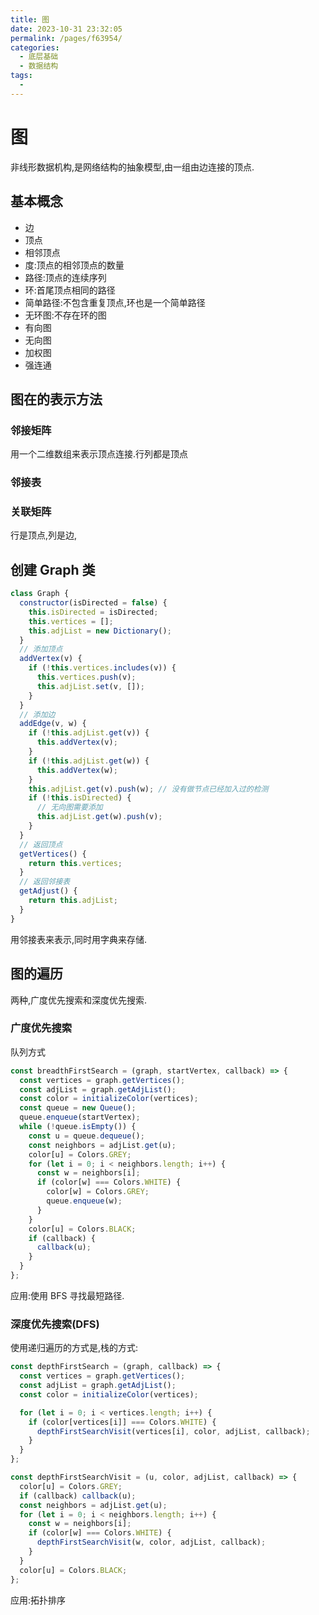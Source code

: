 ```yaml
---
title: 图
date: 2023-10-31 23:32:05
permalink: /pages/f63954/
categories:
  - 底层基础
  - 数据结构
tags:
  -
---
```


# 图

非线形数据机构,是网络结构的抽象模型,由一组由边连接的顶点.

## 基本概念

- 边
- 顶点
- 相邻顶点
- 度:顶点的相邻顶点的数量
- 路径:顶点的连续序列
- 环:首尾顶点相同的路径
- 简单路径:不包含重复顶点,环也是一个简单路径
- 无环图:不存在环的图
- 有向图
- 无向图
- 加权图
- 强连通

## 图在的表示方法

### 邻接矩阵

用一个二维数组来表示顶点连接.行列都是顶点

### 邻接表

### 关联矩阵

行是顶点,列是边,

## 创建 Graph 类

```js
class Graph {
  constructor(isDirected = false) {
    this.isDirected = isDirected;
    this.vertices = [];
    this.adjList = new Dictionary();
  }
  // 添加顶点
  addVertex(v) {
    if (!this.vertices.includes(v)) {
      this.vertices.push(v);
      this.adjList.set(v, []);
    }
  }
  // 添加边
  addEdge(v, w) {
    if (!this.adjList.get(v)) {
      this.addVertex(v);
    }
    if (!this.adjList.get(w)) {
      this.addVertex(w);
    }
    this.adjList.get(v).push(w); // 没有做节点已经加入过的检测
    if (!this.isDirected) {
      // 无向图需要添加
      this.adjList.get(w).push(v);
    }
  }
  // 返回顶点
  getVertices() {
    return this.vertices;
  }
  // 返回邻接表
  getAdjust() {
    return this.adjList;
  }
}
```

用邻接表来表示,同时用字典来存储.

## 图的遍历

两种,广度优先搜索和深度优先搜索.

### 广度优先搜索

队列方式

```js
const breadthFirstSearch = (graph, startVertex, callback) => {
  const vertices = graph.getVertices();
  const adjList = graph.getAdjList();
  const color = initializeColor(vertices);
  const queue = new Queue();
  queue.enqueue(startVertex);
  while (!queue.isEmpty()) {
    const u = queue.dequeue();
    const neighbors = adjList.get(u);
    color[u] = Colors.GREY;
    for (let i = 0; i < neighbors.length; i++) {
      const w = neighbors[i];
      if (color[w] === Colors.WHITE) {
        color[w] = Colors.GREY;
        queue.enqueue(w);
      }
    }
    color[u] = Colors.BLACK;
    if (callback) {
      callback(u);
    }
  }
};
```

应用:使用 BFS 寻找最短路径.

### 深度优先搜索(DFS)

使用递归遍历的方式是,栈的方式:

```js
const depthFirstSearch = (graph, callback) => {
  const vertices = graph.getVertices();
  const adjList = graph.getAdjList();
  const color = initializeColor(vertices);

  for (let i = 0; i < vertices.length; i++) {
    if (color[vertices[i]] === Colors.WHITE) {
      depthFirstSearchVisit(vertices[i], color, adjList, callback);
    }
  }
};

const depthFirstSearchVisit = (u, color, adjList, callback) => {
  color[u] = Colors.GREY;
  if (callback) callback(u);
  const neighbors = adjList.get(u);
  for (let i = 0; i < neighbors.length; i++) {
    const w = neighbors[i];
    if (color[w] === Colors.WHITE) {
      depthFirstSearchVisit(w, color, adjList, callback);
    }
  }
  color[u] = Colors.BLACK;
};
```

应用:拓扑排序
